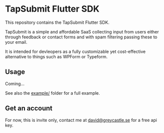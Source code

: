 # TapSubmit Flutter SDK

This repository contains the TapSubmit Flutter SDK.

TapSubmit is a simple and affordable SaaS collecting input from users either through feedback or contact forms and with spam filtering passing these to your email.

It is intended for devleopers as a fully customizable yet cost-effective alternative to things such as WPForm or Typeform.

## Usage

Coming...


See also the [example/](example/) folder for a full example.

## Get an account

For now, this is invite only, contact me at david@greycastle.se for a free api key.
